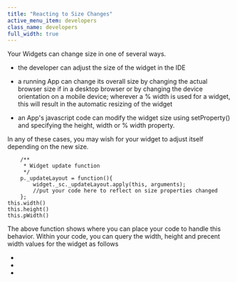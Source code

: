 ```yaml
---
title: "Reacting to Size Changes"
active_menu_item: developers
class_name: developers
full_width: true
---
```



Your Widgets can change size in one of several ways.

 - the developer can adjust the size of the widget in the IDE

 - a running App can change its overall size by changing the actual browser size if in a desktop browser or by changing the device orientation on a mobile device; wherever a % width is used for a widget, this will result in the automatic resizing of the widget

 - an App's javascript code can modify the widget size using setProperty() and specifying the height, width or % width property.

In any of these cases, you may wish for your widget to adjust itself depending on the new size.

        /**
         * Widget update function
         */
        p._updateLayout = function(){
            widget._sc._updateLayout.apply(this, arguments);
            //put your code here to reflect on size properties changed
        };
    this.width()
    this.height()
    this.pWidth()
   

The above function shows where you can place your code to handle this behavior. Within your code, you can query the width, height and precent width values for the widget as follows

 - 

 - 

 - 

